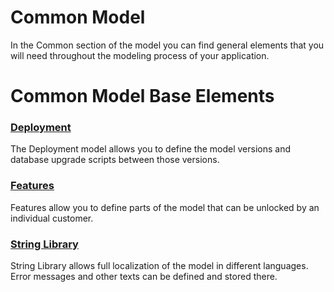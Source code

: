 # Common Model

In the Common section of the model you can find general elements that you will need throughout the modeling process of your application.

# Common Model Base Elements

### [Deployment](/t/Deployment)

The Deployment model allows you to define the model versions and database upgrade scripts between those versions.

### [Features](/t/Features)

Features allow you to define parts of the model that can be unlocked by an individual customer.

### [String Library](/t/String-Library)

String Library allows full localization of the model in different languages. Error messages and other texts can be defined and stored there.

